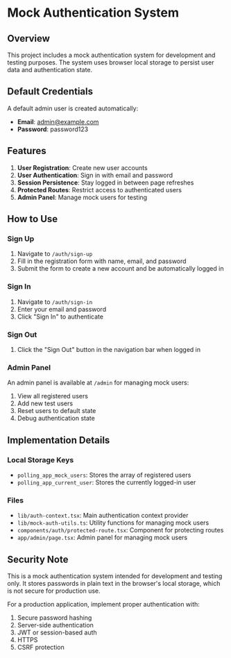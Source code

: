 # Mock Authentication System

## Overview

This project includes a mock authentication system for development and testing purposes. The system uses browser local storage to persist user data and authentication state.

## Default Credentials

A default admin user is created automatically:

- **Email**: admin@example.com
- **Password**: password123

## Features

1. **User Registration**: Create new user accounts
2. **User Authentication**: Sign in with email and password
3. **Session Persistence**: Stay logged in between page refreshes
4. **Protected Routes**: Restrict access to authenticated users
5. **Admin Panel**: Manage mock users for testing

## How to Use

### Sign Up

1. Navigate to `/auth/sign-up`
2. Fill in the registration form with name, email, and password
3. Submit the form to create a new account and be automatically logged in

### Sign In

1. Navigate to `/auth/sign-in`
2. Enter your email and password
3. Click "Sign In" to authenticate

### Sign Out

1. Click the "Sign Out" button in the navigation bar when logged in

### Admin Panel

An admin panel is available at `/admin` for managing mock users:

1. View all registered users
2. Add new test users
3. Reset users to default state
4. Debug authentication state

## Implementation Details

### Local Storage Keys

- `polling_app_mock_users`: Stores the array of registered users
- `polling_app_current_user`: Stores the currently logged-in user

### Files

- `lib/auth-context.tsx`: Main authentication context provider
- `lib/mock-auth-utils.ts`: Utility functions for managing mock users
- `components/auth/protected-route.tsx`: Component for protecting routes
- `app/admin/page.tsx`: Admin panel for managing mock users

## Security Note

This is a mock authentication system intended for development and testing only. It stores passwords in plain text in the browser's local storage, which is not secure for production use.

For a production application, implement proper authentication with:

1. Secure password hashing
2. Server-side authentication
3. JWT or session-based auth
4. HTTPS
5. CSRF protection